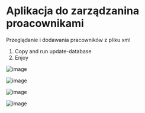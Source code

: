 # Aplikacja do zarządzanina proacownikami 

Przeglądanie i dodawania pracowników z pliku xml

1. Copy and run update-database
2. Enjoy



![image](https://user-images.githubusercontent.com/47826375/140814345-4c774038-adb7-455a-b6a5-1e4b69aa7c1f.png)

![image](https://user-images.githubusercontent.com/47826375/140814440-25418fdd-56d5-4671-8733-caee75d473d4.png)

![image](https://user-images.githubusercontent.com/47826375/140814471-9d938a6e-0c09-4c41-ae6f-86db3e36908e.png)

![image](https://user-images.githubusercontent.com/47826375/140814501-abae655b-a2e7-42e6-af5c-43a73d018198.png)
